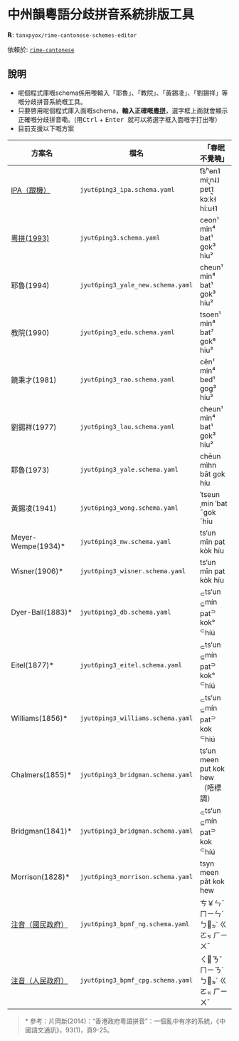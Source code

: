 # 中州韻粵語分歧拼音系統排版工具

**℞**: `tanxpyox/rime-cantonese-schemes-editor`

依賴於: [`rime-cantonese`](https://github.com/rime/rime-cantonese)

## 說明

* 呢個程式庫嘅schema係用嚟輸入「耶魯」、「教院」、「黃錫凌」、「劉錫祥」等嘅分歧拼音系統嘅工具。
* 只要啓用呢個程式庫入面嘅schema，**輸入正確嘅[粵拼](https://www.lshk.org/jyutping)**，選字框上面就會顯示正確嘅分歧拼音嘞。(用<kbd>Ctrl</kbd> + <kbd> Enter </kbd>就可以將選字框入面嘅字打出嚟）
* 目前支援以下嘅方案

 方案名| 檔名 | 「春眠不覺曉」
-----|------| ------
[IPA（跟機）](https://github.com/rime/rime-cantonese)| `jyut6ping3_ipa.schema.yaml` | t͡sʰɵn˥ miːn˨˩ pɐt̚˥ kɔːk̚˧ hiːu˧˥
[粵拼(1993)](https://github.com/rime/rime-cantonese)| `jyut6ping3.schema.yaml` | ceon¹ min⁴ bat¹ gok³ hiu²
耶魯(1994)| `jyut6ping3_yale_new.schema.yaml`|  cheun¹ min⁴ bat¹ gok³ hiu²
教院(1990)| `jyut6ping3_edu.schema.yaml` |  tsoen¹ min⁴ bat⁷ gok⁸ hiu²
饒秉才(1981)| `jyut6ping3_rao.schema.yaml` | cên¹ min⁴ bed¹ gog³ hiu²
劉錫祥(1977)| `jyut6ping3_lau.schema.yaml` | cheun¹ min⁴ bat¹ gok³ hiu²
耶魯(1973)| `jyut6ping3_yale.schema.yaml` | chēun mìhn bāt gok híu
黃錫凌(1941)| `jyut6ping3_wong.schema.yaml` |  ˈtseun ˌmin ˈbat ˉgok ˊhiu
Meyer-Wempe(1934)\*| `jyut6ping3_mw.schema.yaml` | ts‘un mīn pat kòk híu
Wisner(1906)\*| `jyut6ping3_wisner.schema.yaml` | ts‘un mīn pat kòk híu
Dyer-Ball(1883)\*| `jyut6ping3_db.schema.yaml` | <sub>⊂</sub>ts‘un <sub>⊆</sub>mín pat<sup>⊃</sup> kok° <sup>⊂</sup>híú
Eitel(1877)\*| `jyut6ping3_eitel.schema.yaml` | <sub>⊂</sub>ts‘un <sub>⊆</sub>mín pat<sup>⊃</sup> kok° <sup>⊂</sup>hiú
Williams(1856)\*| `jyut6ping3_williams.schema.yaml` | <sub>⊂</sub>ts‘un <sub>⊆</sub>mín pat<sup>⊃</sup> kok <sup>⊂</sup>hiú
Chalmers(1855)\*| `jyut6ping3_bridgman.schema.yaml` | ts‘un meen put kok hew （唔標調）
Bridgman(1841)\*| `jyut6ping3_bridgman.schema.yaml` | <sub>⊂</sub>ts‘un <sub>⊆</sub>mín pat<sup>⊃</sup> kok <sup>⊂</sup>híú
Morrison(1828)\*| `jyut6ping3_morrison.schema.yaml` | tsyn meen păt kok hew
[注音（國民政府）](https://github.com/tanxpyox/rime-cantonese-bpmf)| `jyut6ping3_bpmf_ng.schema.yaml` |ㄘ￥ㄣˉ ㄇㄧㄣˊ ㄅㆿㆵ˙ ㄍㄛㆶ ㄏㄧㄨˇ
[注音（人民政府）](https://github.com/tanxpyox/rime-cantonese-bpmf)| `jyut6ping3_bpmf_cpg.schema.yaml` |ㄑㆾㄋˉ ㄇㄧㄋˊ ㄅㆿㆵ˙ ㄍㄛㆻ ㄏㄧㄨˇ

> \* 參考：片岡新(2014)：“香港政府粵語拼音”：一個亂中有序的系統，《中國語文通訊》，93(1)，頁9-25。
